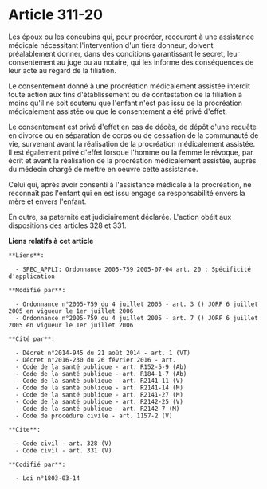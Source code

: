 # Article 311-20

Les époux ou les concubins qui, pour procréer, recourent à une assistance médicale nécessitant l'intervention d'un tiers
donneur, doivent préalablement donner, dans des conditions garantissant le secret, leur consentement au juge ou au notaire,
qui les informe des conséquences de leur acte au regard de la filiation. 

Le consentement donné à une procréation médicalement assistée interdit toute action aux fins d'établissement ou de
contestation de la filiation à moins qu'il ne soit soutenu que l'enfant n'est pas issu de la procréation médicalement
assistée ou que le consentement a été privé d'effet. 

Le consentement est privé d'effet en cas de décès, de dépôt d'une requête en divorce ou en séparation de corps ou de
cessation de la communauté de vie, survenant avant la réalisation de la procréation médicalement assistée. Il est également
privé d'effet lorsque l'homme ou la femme le révoque, par écrit et avant la réalisation de la procréation médicalement
assistée, auprès du médecin chargé de mettre en oeuvre cette assistance. 

Celui qui, après avoir consenti à l'assistance médicale à la procréation, ne reconnaît pas l'enfant qui en est issu engage sa
responsabilité envers la mère et envers l'enfant. 

En outre, sa paternité est judiciairement déclarée. L'action obéit aux dispositions des articles 328 et 331.

**Liens relatifs à cet article**

	**Liens**:

	  - SPEC_APPLI: Ordonnance 2005-759 2005-07-04 art. 20 : Spécificité d'application

	**Modifié par**:

	  - Ordonnance n°2005-759 du 4 juillet 2005 - art. 3 () JORF 6 juillet 2005 en vigueur le 1er juillet 2006
	  - Ordonnance n°2005-759 du 4 juillet 2005 - art. 7 () JORF 6 juillet 2005 en vigueur le 1er juillet 2006

	**Cité par**:

	  - Décret n°2014-945 du 21 août 2014 - art. 1 (VT)
	  - Décret n°2016-230 du 26 février 2016 - art.
	  - Code de la santé publique - art. R152-5-9 (Ab)
	  - Code de la santé publique - art. R184-1-7 (Ab)
	  - Code de la santé publique - art. R2141-11 (V)
	  - Code de la santé publique - art. R2141-14 (M)
	  - Code de la santé publique - art. R2141-27 (M)
	  - Code de la santé publique - art. R2142-25 (V)
	  - Code de la santé publique - art. R2142-7 (M)
	  - Code de procédure civile - art. 1157-2 (V)

	**Cite**:

	  - Code civil - art. 328 (V)
	  - Code civil - art. 331 (V)

	**Codifié par**:

	  - Loi n°1803-03-14
